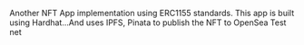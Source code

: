 Another NFT App implementation using ERC1155 standards. 
This app is built using Hardhat...And uses IPFS, Pinata to publish the NFT to OpenSea Test net
